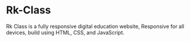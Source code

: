 # Rk-Class
Rk Class is a fully responsive digital education website, Responsive for all devices, build using HTML, CSS, and JavaScript.
